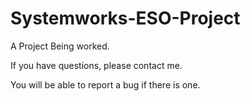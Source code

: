 # Systemworks-ESO-Project
A Project Being worked.

If you have questions, please contact me.

You will be able to report a bug if there is one.
